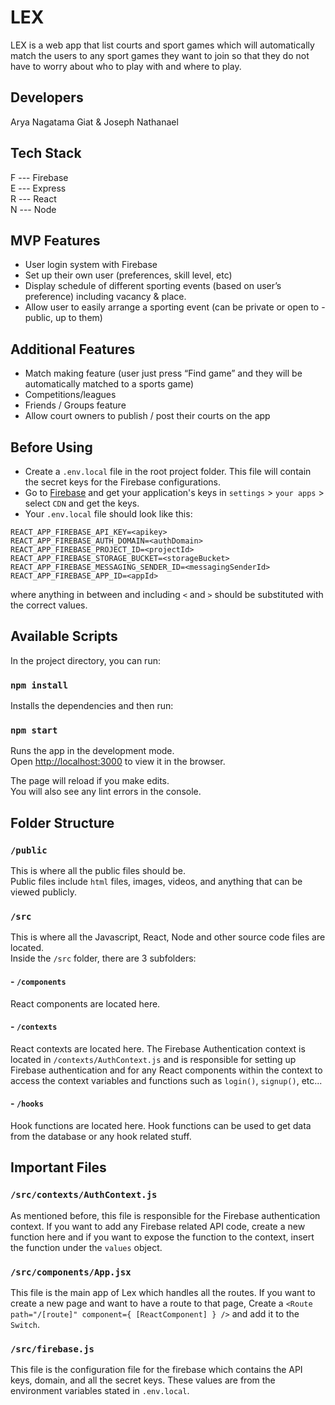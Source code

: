 # LEX

LEX is a web app that list courts and sport games which will automatically match the users to any sport games they want to join so that they do not have to worry about who to play with and where to play.

## Developers
Arya Nagatama Giat & Joseph Nathanael

## Tech Stack
F --- Firebase \
E --- Express \
R --- React \
N --- Node 

## MVP Features
- User login system with Firebase
- Set up their own user (preferences, skill level, etc)
- Display schedule of different sporting events (based on user’s preference) including vacancy & place.
- Allow user to easily arrange a sporting event (can be private or open to - public, up to them)

## Additional Features
- Match making feature (user just press “Find game” and they will be automatically matched to a sports game)
- Competitions/leagues
- Friends / Groups feature
- Allow court owners to publish / post their courts on the app

## Before Using
- Create a `.env.local` file in the root project folder. This file will contain the secret keys for the Firebase configurations.
- Go to [Firebase](https://firebase.google.com) and get your application's keys in `settings` > `your apps` > select `CDN` and get the keys.
- Your `.env.local` file should look like this:
```
REACT_APP_FIREBASE_API_KEY=<apikey>
REACT_APP_FIREBASE_AUTH_DOMAIN=<authDomain>
REACT_APP_FIREBASE_PROJECT_ID=<projectId>
REACT_APP_FIREBASE_STORAGE_BUCKET=<storageBucket>
REACT_APP_FIREBASE_MESSAGING_SENDER_ID=<messagingSenderId>
REACT_APP_FIREBASE_APP_ID=<appId>
```
where anything in between and including `<` and `>`  should be substituted with the correct values.

## Available Scripts

In the project directory, you can run:
### `npm install`
Installs the dependencies and then run:

### `npm start`

Runs the app in the development mode.\
Open [http://localhost:3000](http://localhost:3000) to view it in the browser.

The page will reload if you make edits.\
You will also see any lint errors in the console.

## Folder Structure
### `/public`
This is where all the public files should be. \
Public files include `html` files, images, videos, and anything that can be viewed publicly.

### `/src`
This is where all the Javascript, React, Node and other source code files are located.\
Inside the `/src` folder, there are 3 subfolders:
#### - `/components`
React components are located here.
#### - `/contexts`
React contexts are located here. The Firebase Authentication context is located in `/contexts/AuthContext.js` and is responsible for setting up Firebase authentication and for any React components within the context to access the context variables and functions such as `login()`, `signup()`, etc...
#### - `/hooks`
Hook functions are located here. Hook functions can be used to get data from the database or any hook related stuff.

## Important Files
### `/src/contexts/AuthContext.js`
As mentioned before, this file is responsible for the Firebase authentication context. If you want to add any Firebase related API code, create a new function here and if you want to expose the function to the context, insert the function under the `values` object.
### `/src/components/App.jsx`
This file is the main app of Lex which handles all the routes. If you want to create a new page and want to have a route to that page, Create a `<Route path="/[route]" component={ [ReactComponent] } />` and add it to the `Switch`.
### `/src/firebase.js`
This file is the configuration file for the firebase which contains the API keys, domain, and all the secret keys. These values are from the environment variables stated in `.env.local`.
